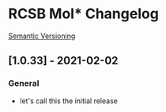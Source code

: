 # RCSB Mol* Changelog

[Semantic Versioning](https://semver.org/)

## [1.0.33] - 2021-02-02
### General
- let's call this the initial release